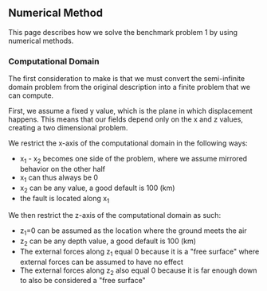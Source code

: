 ## Numerical Method
This page describes how we solve the benchmark problem 1 by using numerical methods.

### Computational Domain
The first consideration to make is that we must convert the semi-infinite domain problem from the original description into a finite problem that we can compute.

First, we assume a fixed y value, which is the plane in which displacement happens. 
This means that our fields depend only on the x and z values, creating a two dimensional problem.

We restrict the x-axis of the computational domain in the following ways:
* x<sub>1</sub> - x<sub>2</sub> becomes one side of the problem, where we assume mirrored behavior on the other half
* x<sub>1</sub> can thus always be 0
* x<sub>2</sub> can be any value, a good default is 100 (km)
* the fault is located along x<sub>1</sub>

We then restrict the z-axis of the computational domain as such:
* z<sub>1</sub>=0 can be assumed as the location where the ground meets the air 
* z<sub>2</sub> can be any depth value, a good default is 100 (km)
* The external forces along z<sub>1</sub> equal 0 because it is a "free surface" where external forces can be assumed to have no effect
* The external forces along z<sub>2</sub> also equal 0 because it is far enough down to also be considered a "free surface"


###
